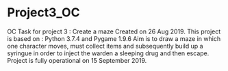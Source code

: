 # Project3_OC
OC Task for project 3 : Create a maze 
Created on 26 Aug 2019.
This project is based on :
Python 3.7.4 and Pygame 1.9.6
Aim is to draw a maze in which one character moves, must collect items and subsequently build up a syringue in order to inject the warden a sleeping drug and then escape.
Project is fully operational on 15 September 2019.
